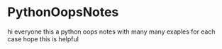 # PythonOopsNotes
hi everyone this a python oops notes with many many exaples for each case hope this is helpful
